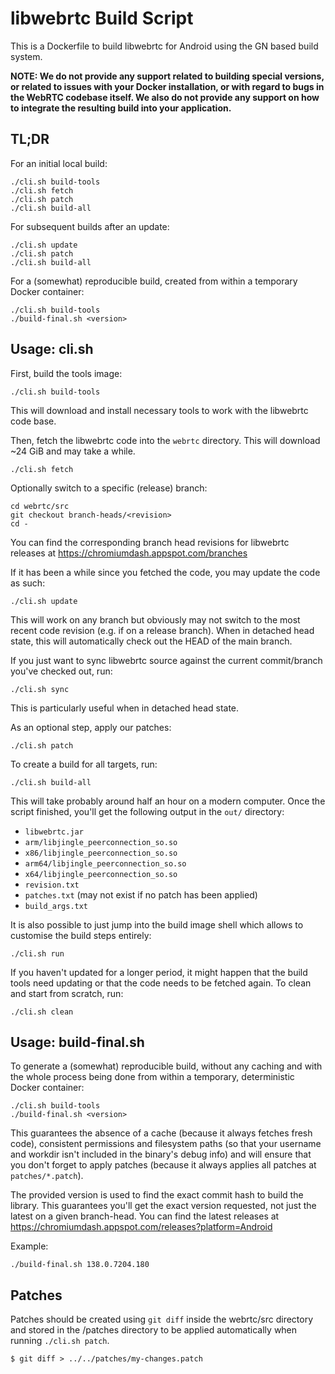 # libwebrtc Build Script

This is a Dockerfile to build libwebrtc for Android using the GN based
build system.

**NOTE: We do not provide any support related to building special versions, or
related to issues with your Docker installation, or with regard to bugs in the
WebRTC codebase itself. We also do not provide any support on how to integrate
the resulting build into your application.**

## TL;DR

For an initial local build:

    ./cli.sh build-tools
    ./cli.sh fetch
    ./cli.sh patch
    ./cli.sh build-all

For subsequent builds after an update:

    ./cli.sh update
    ./cli.sh patch
    ./cli.sh build-all

For a (somewhat) reproducible build, created from within a temporary Docker container:

    ./cli.sh build-tools
    ./build-final.sh <version>

## Usage: cli.sh

First, build the tools image:

    ./cli.sh build-tools

This will download and install necessary tools to work with the libwebrtc code
base.

Then, fetch the libwebrtc code into the `webrtc` directory. This will download
~24 GiB and may take a while.

    ./cli.sh fetch

Optionally switch to a specific (release) branch:

    cd webrtc/src
    git checkout branch-heads/<revision>
    cd -

You can find the corresponding branch head revisions for libwebrtc releases at
https://chromiumdash.appspot.com/branches

If it has been a while since you fetched the code, you may update the code as
such:

    ./cli.sh update

This will work on any branch but obviously may not switch to the most recent
code revision (e.g. if on a release branch). When in detached head state, this
will automatically check out the HEAD of the main branch.

If you just want to sync libwebrtc source against the current commit/branch
you've checked out, run:

    ./cli.sh sync

This is particularly useful when in detached head state.

As an optional step, apply our patches:

    ./cli.sh patch

To create a build for all targets, run:

    ./cli.sh build-all

This will take probably around half an hour on a modern computer. Once the
script finished, you'll get the following output in the `out/` directory:

 - `libwebrtc.jar`
 - `arm/libjingle_peerconnection_so.so`
 - `x86/libjingle_peerconnection_so.so`
 - `arm64/libjingle_peerconnection_so.so`
 - `x64/libjingle_peerconnection_so.so`
 - `revision.txt`
 - `patches.txt` (may not exist if no patch has been applied)
 - `build_args.txt`

It is also possible to just jump into the build image shell which allows to
customise the build steps entirely:

    ./cli.sh run

If you haven't updated for a longer period, it might happen that the build
tools need updating or that the code needs to be fetched again. To clean and
start from scratch, run:

    ./cli.sh clean

## Usage: build-final.sh

To generate a (somewhat) reproducible build, without any caching and with the
whole process being done from within a temporary, deterministic Docker
container:

    ./cli.sh build-tools
    ./build-final.sh <version>

This guarantees the absence of a cache (because it always fetches fresh code),
consistent permissions and filesystem paths (so that your username and workdir
isn't included in the binary's debug info) and will ensure that you don't
forget to apply patches (because it always applies all patches at
`patches/*.patch`).

The provided version is used to find the exact commit hash to build the library. This guarantees you'll get the exact version requested, not just the latest on a given branch-head. You can find the latest releases at https://chromiumdash.appspot.com/releases?platform=Android

Example:

    ./build-final.sh 138.0.7204.180

## Patches

Patches should be created using `git diff` inside the webrtc/src directory and
stored in the /patches directory to be applied automatically when running
`./cli.sh patch`.

    $ git diff > ../../patches/my-changes.patch
